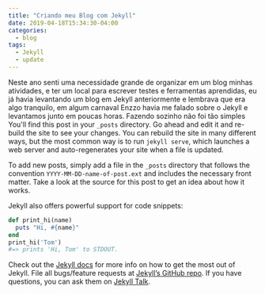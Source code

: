 ```yaml
---
title: "Criando meu Blog com Jekyll"
date: 2019-04-18T15:34:30-04:00
categories:
  - blog
tags:
  - Jekyll
  - update
---
```


Neste ano senti uma necessidade grande de organizar em um blog minhas atividades, e ter um local para escrever testes e ferramentas aprendidas, eu já havia levantando um blog em Jekyll anteriormente e lembrava que era algo tranquilo, em algum carnaval Enzzo havia me falado sobre o Jekyll e levantamos junto em poucas horas.
Fazendo sozinho não foi tão simples 
You'll find this post in your `_posts` directory. Go ahead and edit it and re-build the site to see your changes. You can rebuild the site in many different ways, but the most common way is to run `jekyll serve`, which launches a web server and auto-regenerates your site when a file is updated.

To add new posts, simply add a file in the `_posts` directory that follows the convention `YYYY-MM-DD-name-of-post.ext` and includes the necessary front matter. Take a look at the source for this post to get an idea about how it works.

Jekyll also offers powerful support for code snippets:

```ruby
def print_hi(name)
  puts "Hi, #{name}"
end
print_hi('Tom')
#=> prints 'Hi, Tom' to STDOUT.
```

Check out the [Jekyll docs][jekyll-docs] for more info on how to get the most out of Jekyll. File all bugs/feature requests at [Jekyll’s GitHub repo][jekyll-gh]. If you have questions, you can ask them on [Jekyll Talk][jekyll-talk].

[jekyll-docs]: https://jekyllrb.com/docs/home
[jekyll-gh]:   https://github.com/jekyll/jekyll
[jekyll-talk]: https://talk.jekyllrb.com/
